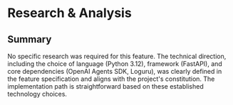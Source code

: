 # Research & Analysis

## Summary

No specific research was required for this feature. The technical direction, including the choice of language (Python 3.12), framework (FastAPI), and core dependencies (OpenAI Agents SDK, Loguru), was clearly defined in the feature specification and aligns with the project's constitution. The implementation path is straightforward based on these established technology choices.
